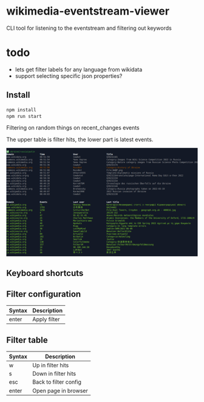 # wikimedia-eventstream-viewer

CLI tool for listening to the eventstream and filtering out keywords

# todo

- lets get filter labels for any language from wikidata
- support selecting specific json properties?
## Install

```bash
npm install
npm run start
```

Filtering on random things on recent_changes events

The upper table is filter hits, the lower part is latest events.

![demo](/images/demo.gif)

## Keyboard shortcuts

## Filter configuration
| Syntax      | Description             |
| ----------- | ----------------------- |
| enter       | Apply filter            |

## Filter table

| Syntax      | Description             |
| ----------- | ----------------------- |
| w           | Up in filter hits       |
| s           | Down in filter hits     |
| esc         | Back to filter config   |
| enter       | Open page in browser    |